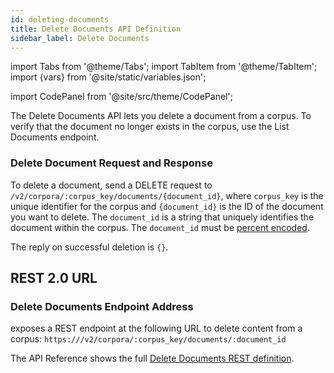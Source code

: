 ```yaml
---
id: deleting-documents
title: Delete Documents API Definition
sidebar_label: Delete Documents
---
```


import Tabs from '@theme/Tabs';
import TabItem from '@theme/TabItem';
import {vars} from '@site/static/variables.json';

import CodePanel from '@site/src/theme/CodePanel';


The Delete Documents API lets you delete a document from a corpus. To verify
that the document no longer exists in the corpus, use the List Documents endpoint.

### Delete Document Request and Response

To delete a document, send a DELETE request to `/v2/corpora/:corpus_key/documents/{document_id}`,
where `corpus_key` is the unique identifier for the corpus and `{document_id}`
is the ID of the document you want to delete. The `document_id` is a string
that uniquely identifies the document within the corpus. The `document_id`
must be [percent encoded](https://developer.mozilla.org/en-US/docs/Glossary/Percent-encoding).

The reply on successful deletion is `{}`.

## REST 2.0 URL

### Delete Documents Endpoint Address

<Config v="names.product"/> exposes a REST endpoint at the following URL
to delete content from a corpus:
<code>https://<Config v="domains.rest.indexing"/>/v2/corpora/:corpus_key/documents/:document_id</code>

The API Reference shows the full [Delete Documents REST definition](/docs/rest-api/delete-corpus-document).
